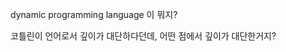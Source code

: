 dynamic programming language 이 뭐지?

코틀린이 언어로서 깊이가 대단하다던데, 어떤 점에서 깊이가 대단한거지?
<!--stackedit_data:
eyJoaXN0b3J5IjpbLTcwMjc4NDYyMCwtMTI5NjA1NTg0OV19
-->